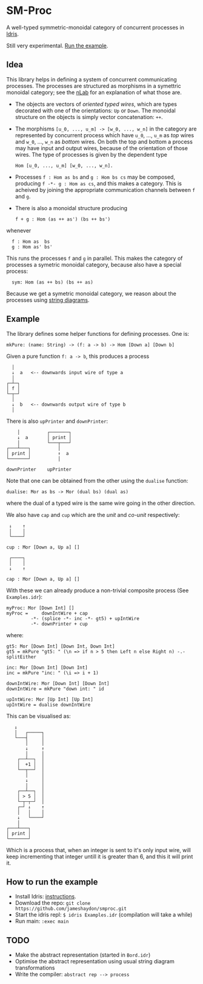 # SM-Proc

A well-typed symmetric-monoidal category of concurrent processes in [Idris](http://www.idris-lang.org/).

Still very experimental. [Run the example](https://github.com/jameshaydon/smproc#how-to-run-the-example).

## Idea

This library helps in defining a system of concurrent communicating processes. The processes are structured as morphisms in a symettric monoidal category; see the [nLab](https://ncatlab.org/nlab/show/symmetric+monoidal+category) for an explanation of what those are.

* The objects are vectors of *oriented typed wires*, which are types decorated with one of the orientations: `Up` or `Down`. The monoidal structure on the objects is simply vector concatenation: `++`.

* The morphisms `[u_0, ..., u_m] -> [w_0, ..., w_n]` in the category are represented by concurrent process which have `u_0`, ..., `u_m` as *top* wires and `w_0`, ..., `w_n` as *bottom* wires. On both the top and bottom a process may have input and output wires, because of the orientation of those wires. The type of processes is given by the dependent type

      Hom [u_0, ..., u_m] [w_0, ..., w_n].

* Processes `f : Hom as bs` and `g : Hom bs cs` may be composed, producing `f -*- g : Hom as cs`, and this makes a category. This is acheived by joining the appropriate communication channels between `f` and `g`.

* There is also a monoidal structure producing

      f + g : Hom (as ++ as') (bs ++ bs')

whenever

      f : Hom as  bs
      g : Hom as' bs'

This runs the processes `f` and `g` in parallel. This makes the category of processes a symetric monoidal category, because also have a special process:

      sym: Hom (as ++ bs) (bs ++ as)

Because we get a symetric monoidal category, we reason about the processes using [string diagrams](https://ncatlab.org/nlab/show/string+diagram).

## Example

The library defines some helper functions for defining processes. One is:

    mkPure: (name: String) -> (f: a -> b) -> Hom [Down a] [Down b]

Given a pure function `f: a -> b`, this produces a process

      │
      ↓  a   <-- downwards input wire of type a
      │
    ┌─┴─┐
    │ f │
    └─┬─┘
      │
      ↓  b   <-- downwards output wire of type b
      │

There is also `upPrinter` and `downPrinter`:

        │          ┌───────┐
        ↓  a       │ print │
        │          └───┬───┘
    ┌───┴───┐          │
    │ print │          ↑  a
    └───────┘          │

    downPrinter    upPrinter

Note that one can be obtained from the other using the `dualise` function:

    dualise: Mor as bs -> Mor (dual bs) (dual as)

where the dual of a typed wire is the same wire going in the other direction.

We also have `cap` and `cup` which are the *unit* and *co-unit* respectively:

     ↓    ↑
     │    │
     └────┘

    cup : Mor [Down a, Up a] []

     ┌────┐
     │    │
     ↓    ↑

    cap : Mor [Down a, Up a] []

With these we can already produce a non-trivial composite process (See `Examples.idr`):

    myProc: Mor [Down Int] []
    myProc =     downIntWire + cap
             -*- (splice -*- inc -*- gt5) + upIntWire
             -*- downPrinter + cup

where:

    gt5: Mor [Down Int] [Down Int, Down Int]
    gt5 = mkPure "gt5: " (\n => if n > 5 then Left n else Right n) -.- splitEither

    inc: Mor [Down Int] [Down Int]
    inc = mkPure "inc: " (\i => i + 1)

    downIntWire: Mor [Down Int] [Down Int]
    downIntWire = mkPure "down int: " id

    upIntWire: Mor [Up Int] [Up Int]
    upIntWire = dualise downIntWire

This can be visualised as:

       ↓
       │   ┌─────┐
       └───┤     │
           │     │
           ↓     ↑
           │     │
        ┌──┴──┐  │
        │  +1 │  │
        └──┬──┘  │
           │     │
           ↓     │
           │     │
        ┌──┴──┐  │
        │ > 5 │  │
        └─┬─┬─┘  │
        ┌─┘ ↓    ↑
        │   │    │
        ↓   └────┘   
        │    
    ┌───┴───┐
    │ print │
    └───────┘

Which is a process that, when an integer is sent to it's only input wire, will keep incrementing that integer untill it is greater than 6, and this it will print it.

## How to run the example

* Install Idris: [instructions](https://github.com/idris-lang/Idris-dev/wiki/Installation-Instructions).
* Download the repo: `git clone https://github.com/jameshaydon/smproc.git`
* Start the idris repl: `$ idris Examples.idr` (compilation will take a while)
* Run main: `:exec main`

## TODO

* Make the abstract representation (started in `Bord.idr`)
* Optimise the abstract representation using usual string diagram transformations
* Write the compiler: `abstract rep --> process`
